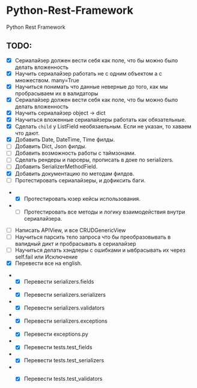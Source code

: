 # Python-Rest-Framework
Python Rest Framework


## TODO:

- [x] Сериалайзер должен вести себя как поле, что бы можно было делать вложенность
- [x] Научить сериалайзер работать не с одним объектом а с множеством. many=True
- [x] Научиться понимать что данные неверные до того, как мы пробрасываем их в валидаторы
- [x] Сериалайзер должен вести себя как поле, что бы можно было делать вложенность
- [x] Научить сериалайзер object -> dict
- [x] Научиться вложенные сериалайзеры работать как обязательные.
- [x] Сделать `child` у ListField необязаельным. Если не указан, то хаваем что дают.
- [x] Добавить Date, DateTime, Time филды.
- [ ] Добавить Dict, Json филды.
- [ ] Добавить возможность работы с таймзонами.
- [ ] Сделать рендеры и парсеры, прописать в доке по serializers.
- [ ] Добавить SerializerMethodField.
- [x] Добавить документацию по методам филдов.
- [ ] Протестировать сериалайзеры, и дофиксить баги.
- - [x] Протестировать юзер кейсы использования.
- - [ ] Протестировать все методы и логику взаимодействия внутри сериалайзера.
- [ ] Написать APIView, и все CRUDGenericView
- [ ] Научиться парсить тело запроса что бы преобразовывать в валидный дикт и пробрасывать в сериалайзер
- [ ] Научиться делать хэндлеры с ошибками и ывбрасывать их через self.fail или Исключение
- [x] Перевести все на english.
- - [x] Перевести serializers.fields
- - [x] Перевести serializers.serializers
- - [x] Перевести serializers.validators
- - [x] Перевести serializers.exceptions
- - [x] Перевести exceptions.py
- - [x] Перевести tests.test_fields
- - [x] Перевести tests.test_serializers
- - [x] Перевести tests.test_validators

